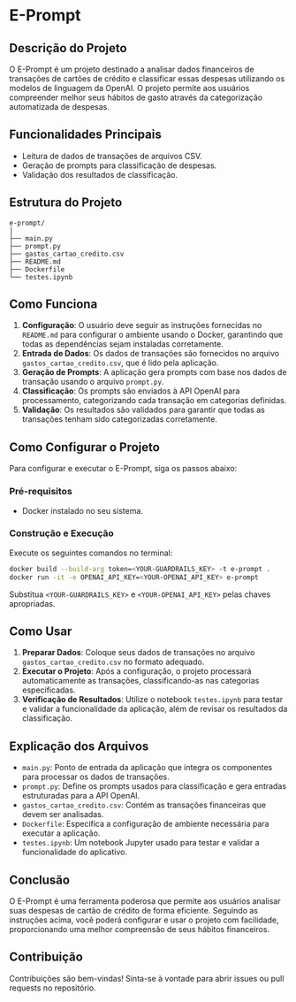 # E-Prompt

## Descrição do Projeto
O E-Prompt é um projeto destinado a analisar dados financeiros de transações de cartões de crédito e classificar essas despesas utilizando os modelos de linguagem da OpenAI. O projeto permite aos usuários compreender melhor seus hábitos de gasto através da categorização automatizada de despesas.

## Funcionalidades Principais
- Leitura de dados de transações de arquivos CSV.
- Geração de prompts para classificação de despesas.
- Validação dos resultados de classificação.

## Estrutura do Projeto
```plaintext
e-prompt/
│
├── main.py
├── prompt.py
├── gastos_cartao_credito.csv
├── README.md
├── Dockerfile
└── testes.ipynb
```

## Como Funciona
1. **Configuração**: O usuário deve seguir as instruções fornecidas no `README.md` para configurar o ambiente usando o Docker, garantindo que todas as dependências sejam instaladas corretamente.
2. **Entrada de Dados**: Os dados de transações são fornecidos no arquivo `gastos_cartao_credito.csv`, que é lido pela aplicação.
3. **Geração de Prompts**: A aplicação gera prompts com base nos dados de transação usando o arquivo `prompt.py`.
4. **Classificação**: Os prompts são enviados à API OpenAI para processamento, categorizando cada transação em categorias definidas.
5. **Validação**: Os resultados são validados para garantir que todas as transações tenham sido categorizadas corretamente.

## Como Configurar o Projeto
Para configurar e executar o E-Prompt, siga os passos abaixo:

### Pré-requisitos
- Docker instalado no seu sistema.

### Construção e Execução
Execute os seguintes comandos no terminal:

```sh
docker build --build-arg token=<YOUR-GUARDRAILS_KEY> -t e-prompt .
docker run -it -e OPENAI_API_KEY=<YOUR-OPENAI_API_KEY> e-prompt
```

Substitua `<YOUR-GUARDRAILS_KEY>` e `<YOUR-OPENAI_API_KEY>` pelas chaves apropriadas.

## Como Usar
1. **Preparar Dados**: Coloque seus dados de transações no arquivo `gastos_cartao_credito.csv` no formato adequado.
2. **Executar o Projeto**: Após a configuração, o projeto processará automaticamente as transações, classificando-as nas categorias especificadas.
3. **Verificação de Resultados**: Utilize o notebook `testes.ipynb` para testar e validar a funcionalidade da aplicação, além de revisar os resultados da classificação.

## Explicação dos Arquivos
- `main.py`: Ponto de entrada da aplicação que integra os componentes para processar os dados de transações.
- `prompt.py`: Define os prompts usados para classificação e gera entradas estruturadas para a API OpenAI.
- `gastos_cartao_credito.csv`: Contém as transações financeiras que devem ser analisadas.
- `Dockerfile`: Especifica a configuração de ambiente necessária para executar a aplicação.
- `testes.ipynb`: Um notebook Jupyter usado para testar e validar a funcionalidade do aplicativo.

## Conclusão
O E-Prompt é uma ferramenta poderosa que permite aos usuários analisar suas despesas de cartão de crédito de forma eficiente. Seguindo as instruções acima, você poderá configurar e usar o projeto com facilidade, proporcionando uma melhor compreensão de seus hábitos financeiros.

## Contribuição
Contribuições são bem-vindas! Sinta-se à vontade para abrir issues ou pull requests no repositório.